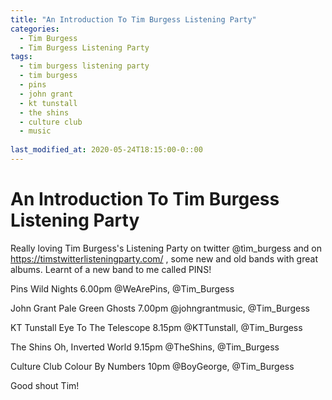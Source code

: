 ```yaml
---
title: "An Introduction To Tim Burgess Listening Party"
categories:
  - Tim Burgess
  - Tim Burgess Listening Party
tags:
  - tim burgess listening party
  - tim burgess
  - pins
  - john grant
  - kt tunstall
  - the shins
  - culture club
  - music
  
last_modified_at: 2020-05-24T18:15:00-0::00
---
```


# An Introduction To Tim Burgess Listening Party

Really loving Tim Burgess's Listening Party on twitter @tìm_burgess and on https://timstwitterlisteningparty.com/ , some new and old bands with great albums. Learnt of a new band to me called PINS! 

Pins
Wild Nights
6.00pm
@WeArePins, @Tim_Burgess

John Grant
Pale Green Ghosts
7.00pm
@johngrantmusic, @Tim_Burgess

KT Tunstall
Eye To The Telescope
8.15pm
@KTTunstall, @Tim_Burgess

The Shins
Oh, Inverted World
9.15pm
@TheShins, @Tim_Burgess

Culture Club
Colour By Numbers
10pm
@BoyGeorge, @Tim_Burgess


Good shout Tim!

